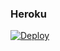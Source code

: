 ### Heroku 
[![Deploy](https://www.herokucdn.com/deploy/button.svg)](https://heroku.com/deploy?template=https://github.com/arzugavargasf@gmail.com/zeta12)
